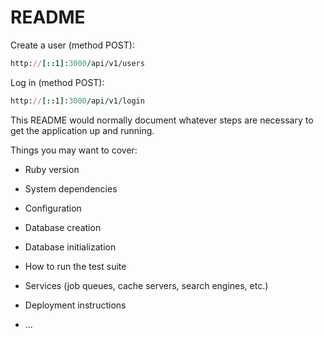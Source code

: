 # README

Create a user (method POST):

```ruby
http://[::1]:3000/api/v1/users
```

Log in (method POST):

```ruby
http://[::1]:3000/api/v1/login
```

This README would normally document whatever steps are necessary to get the
application up and running.

Things you may want to cover:

- Ruby version

- System dependencies

- Configuration

- Database creation

- Database initialization

- How to run the test suite

- Services (job queues, cache servers, search engines, etc.)

- Deployment instructions

- ...
